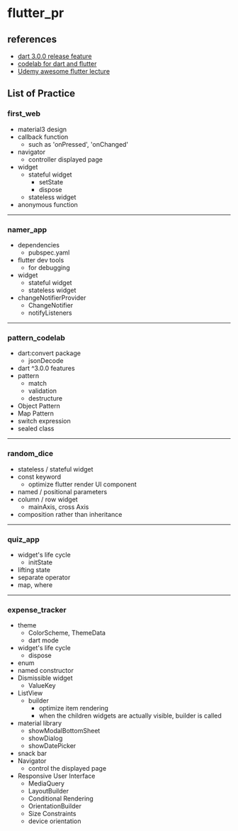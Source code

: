# flutter_pr

## references
- [dart 3.0.0 release feature](https://github.com/dart-lang/language/blob/main/accepted/future-releases/0546-patterns/feature-specification.md)
- [codelab for dart and flutter](https://docs.flutter.dev/codelabs)
- [Udemy awesome flutter lecture](https://www.udemy.com/course/learn-flutter-dart-to-build-ios-android-apps/)
## List of Practice
### **first_web**
  - material3 design
  - callback function
    - such as 'onPressed', 'onChanged'
  - navigator
    - controller displayed page
  - widget
    - stateful widget
      - setState
      - dispose
    - stateless widget
  - anonymous function
***
### **namer_app**
  - dependencies
    - pubspec.yaml
  - flutter dev tools
    - for debugging
  - widget
    - stateful widget
    - stateless widget
  - changeNotifierProvider
    - ChangeNotifier
    - notifyListeners
***
### **pattern_codelab**
  - dart:convert package
    - jsonDecode
  - dart ^3.0.0 features
  - pattern
    - match
    - validation
    - destructure
  - Object Pattern
  - Map Pattern
  - switch expression
  - sealed class
***
### **random_dice**
  - stateless / stateful widget
  - const keyword
    - optimize flutter render UI component
  - named / positional parameters
  - column / row widget
    - mainAxis, cross Axis
  - composition rather than inheritance
***
### **quiz_app**
  - widget's life cycle
    - initState
  - lifting state
  - separate operator
  - map, where
***
### **expense_tracker**
  - theme
    - ColorScheme, ThemeData
    - dart mode
  - widget's life cycle
    - dispose
  - enum
  - named constructor
  - Dismissible widget
    - ValueKey
  - ListView
    - builder
      - optimize item rendering
      - when the children widgets are actually visible, builder is called
  - material library
    - showModalBottomSheet
    - showDialog
    - showDatePicker
  - snack bar
  - Navigator
    - control the displayed page
  - Responsive User Interface
    - MediaQuery
    - LayoutBuilder
    - Conditional Rendering
    - OrientationBuilder
    - Size Constraints
    - device orientation
